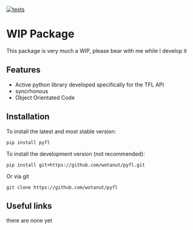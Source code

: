 [![tests](https://github.com/wotanut/pyfl/actions/workflows/test.yml/badge.svg?branch=main&event=push)](https://github.com/wotanut/pyfl/actions/workflows/test.yml)

# WIP Package

This package is very much a WIP, please bear with me while I develop it

## Features
- Active python library developed specifically for the TFL API
- syncrhonous
- Object Orientated Code

## Installation

To install the latest and most stable version:
```
pip install pyfl
```

To install the development version (not recommended):
```
pip install git+https://github.com/wotanut/pyfl.git
```

Or via git
```
git clone https://github.com/wotanut/pyfl
```

## Useful links
there are none yet